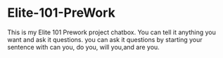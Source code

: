 # Elite-101-PreWork
This is my Elite 101 Prework project chatbox.
You can tell it anything you want and ask it questions.
you can ask it questions by starting your sentence with can you, do you, will you,and are you.